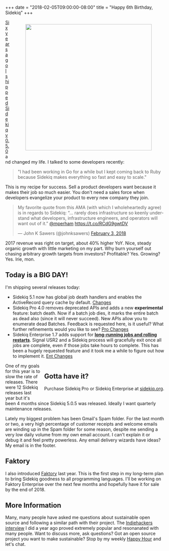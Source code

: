 +++
date = "2018-02-05T09:00:00-08:00"
title = "Happy 6th Birthday, Sidekiq"
+++

<div style="float: right; padding-left: 10px">
<figure><img src="//www.mikeperham.com/images/sidekiq.png" width="400"/></figure>
</div>

[Six years ago I shipped Sidekiq v0.5.0](/2012/02/07/sidekiq-simple-efficient-messaging-for-rails/) and changed my life.
I talked to some developers recently:

> "I had been working in Go for a while but I kept coming back to Ruby
> because Sidekiq makes everything so fast and easy to scale."

This is my recipe for success.
Sell a product developers want because it makes their job so much easier.
You don't need a sales force when developers evangelize your product to every new company they join.

<blockquote class="twitter-tweet" data-lang="en"><p lang="en" dir="ltr">My favorite quote from this AMA (with which I wholeheartedly agree) is in regards to Sidekiq: “... rarely does infrastructure so keenly understand what developers, infrastructure engineers, and operators will want out of it.” <a href="https://twitter.com/mperham?ref_src=twsrc%5Etfw">@mperham</a> <a href="https://t.co/RCdG9gwtDV">https://t.co/RCdG9gwtDV</a></p>&mdash; John K Sawers (@johnksawers) <a href="https://twitter.com/johnksawers/status/959604621181366272?ref_src=twsrc%5Etfw">February 3, 2018</a></blockquote>
<script async src="https://platform.twitter.com/widgets.js" charset="utf-8"></script>

2017 revenue was right on target, about 40% higher YoY.
Nice, steady organic growth with little marketing on my part.
Why burn yourself out chasing arbitrary growth targets from investors?
Profitable?  Yes.  Growing?  Yes.
Irie, mon.

## Today is a BIG DAY!

I'm shipping several releases today:

* Sidekiq 5.1 now has global job death handlers and enables the ActiveRecord query cache by default.
  [Changes](https://github.com/mperham/sidekiq/blob/master/Changes.md#510)
* Sidekiq Pro 4.0 removes deprecated APIs and adds a new **experimental** feature: batch death.
  Now if a batch job dies, it marks the entire batch as dead also (since it will never succeed).
  New APIs allow you to enumerate dead Batches.
  Feedback is requested here, is it useful?
  What further refinements would you like to see?
  [Pro Changes](https://github.com/mperham/sidekiq/blob/master/Pro-Changes.md#400)
* Sidekiq Enterprise 1.7 adds support for [**long-running jobs and rolling restarts**](https://github.com/mperham/sidekiq/wiki/Ent-Rolling-Restarts).
  Signal USR2 and a Sidekiq process will gracefully exit once all jobs are complete, even if those jobs take hours to complete.
  This has been a hugely requested feature and it took me a while to figure out how to implement it.
  [Ent Changes](https://github.com/mperham/sidekiq/blob/master/Ent-Changes.md#180)

<div style="float: right; padding-left: 10px">
<div class="panel panel-danger">
  <div class="panel-heading">
    <h2 class="panel-title"><b>Gotta have it?</b></h2>
  </div>
  <div class="panel-body">
    <p>
      Purchase Sidekiq Pro or Sidekiq Enterprise at <a href="https://sidekiq.org">sidekiq.org</a>.
    </p>
  </div>
</div>
</div>

One of my goals for this year is to slow the rate of releases.
There were 12 Sidekiq releases last year but it's been 4 months since Sidekiq 5.0.5 was released.
Ideally I want quarterly maintenance releases.

Lately my biggest problem has been Gmail's Spam folder.  For the last
month or two, a very high
percentage of customer receipts and welcome emails are winding up in the
Spam folder for some reason, despite me sending a very low daily volume from
my own email account. I can't explain it or debug it and feel pretty
powerless. Any email delivery wizards have ideas? My email is in the footer.

## Faktory

I also introduced [Faktory](http://contribsys.com/faktory/) last year.
This is the first step in my long-term plan to bring Sidekiq goodness to all programming languages.
I'll be working on Faktory Enterprise over the next few months and hopefully have it for sale by the end of 2018.

## More Information

Many, many people have asked me questions about sustainable open source
and following a similar path with their project.
The [Indiehackers interview](https://www.indiehackers.com/businesses/sidekiq) I did a year ago proved extremely popular and resonanated with many people.
Want to discuss more, ask questions?
Got an open source project you want to make sustainable?
Stop by my weekly [Happy Hour](https://sidekiq.org/support.html) and let's chat.
